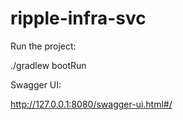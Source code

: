 # ripple-infra-svc

Run the project:

./gradlew bootRun

Swagger UI:

http://127.0.0.1:8080/swagger-ui.html#/
